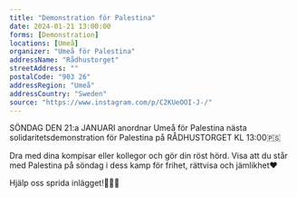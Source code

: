 ```yaml
---
title: "Demonstration för Palestina"
date: 2024-01-21 13:00:00
forms: [Demonstration]
locations: [Umeå]
organizer: "Umeå för Palestina"
addressName: "Rådhustorget"
streetAddress: ""
postalCode: "903 26"
addressRegion: "Umeå"
addressCountry: "Sweden"
source: "https://www.instagram.com/p/C2KUeOOI-J-/"
---
```

SÖNDAG DEN 21:a JANUARI anordnar Umeå för Palestina nästa solidaritetsdemonstration för Palestina på RÅDHUSTORGET KL 13:00🇵🇸

Dra med dina kompisar eller kollegor och gör din röst hörd. Visa att du står med Palestina på söndag i dess kamp för frihet, rättvisa och jämlikhet♥️

Hjälp oss sprida inlägget!📢🙏🏼
